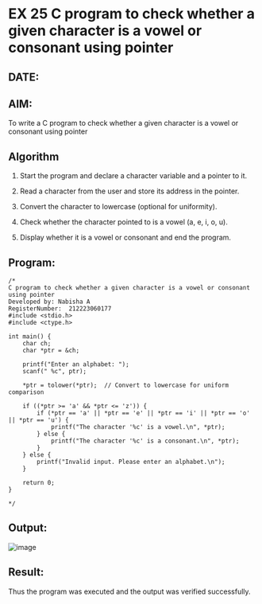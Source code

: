 # EX 25 C program to check whether a given character is a vowel or consonant using pointer
## DATE:
## AIM:
To write a C program to check whether a given character is a vowel or consonant using pointer

## Algorithm
1. Start the program and declare a character variable and a pointer to it.

2. Read a character from the user and store its address in the pointer.

3. Convert the character to lowercase (optional for uniformity).

4. Check whether the character pointed to is a vowel (a, e, i, o, u).

5. Display whether it is a vowel or consonant and end the program.

 

## Program:
```
/*
C program to check whether a given character is a vowel or consonant using pointer
Developed by: Nabisha A
RegisterNumber:  212223060177
#include <stdio.h>
#include <ctype.h>

int main() {
    char ch;
    char *ptr = &ch;

    printf("Enter an alphabet: ");
    scanf(" %c", ptr);

    *ptr = tolower(*ptr);  // Convert to lowercase for uniform comparison

    if ((*ptr >= 'a' && *ptr <= 'z')) {
        if (*ptr == 'a' || *ptr == 'e' || *ptr == 'i' || *ptr == 'o' || *ptr == 'u') {
            printf("The character '%c' is a vowel.\n", *ptr);
        } else {
            printf("The character '%c' is a consonant.\n", *ptr);
        }
    } else {
        printf("Invalid input. Please enter an alphabet.\n");
    }

    return 0;
}

*/
```

## Output:
![image](https://github.com/user-attachments/assets/a97bf9d4-7667-431f-be58-e909ec13938c)



## Result:
Thus the program was executed and the output was verified successfully.
